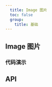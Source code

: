 ```yaml
---
  title: Image 图片
  toc: false
  group: 
    title: 基础
---
```


## Image 图片

### 代码演示

<code src="./demo/basic.jsx" ></code>

## API

<API id="Image"></API>
